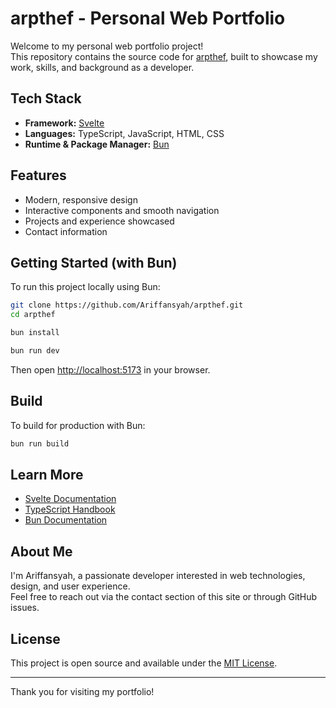 # arpthef - Personal Web Portfolio

Welcome to my personal web portfolio project!  
This repository contains the source code for [arpthef](https://github.com/Ariffansyah/arpthef), built to showcase my work, skills, and background as a developer.

## Tech Stack

- **Framework:** [Svelte](https://svelte.dev/)
- **Languages:** TypeScript, JavaScript, HTML, CSS
- **Runtime & Package Manager:** [Bun](https://bun.sh/)

## Features

- Modern, responsive design
- Interactive components and smooth navigation
- Projects and experience showcased
- Contact information

## Getting Started (with Bun)

To run this project locally using Bun:

```bash
git clone https://github.com/Ariffansyah/arpthef.git
cd arpthef

bun install

bun run dev
```

Then open [http://localhost:5173](http://localhost:5173) in your browser.

## Build

To build for production with Bun:

```bash
bun run build
```

## Learn More

- [Svelte Documentation](https://svelte.dev/docs)
- [TypeScript Handbook](https://www.typescriptlang.org/docs/)
- [Bun Documentation](https://bun.sh/docs)

## About Me

I'm Ariffansyah, a passionate developer interested in web technologies, design, and user experience.  
Feel free to reach out via the contact section of this site or through GitHub issues.

## License

This project is open source and available under the [MIT License](LICENSE).

---

Thank you for visiting my portfolio!
